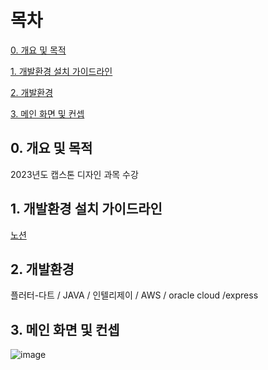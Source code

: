 # 목차

[0. 개요 및 목적](https://github.com/malgumi/Capstone/blob/main/README.md#0-%EA%B0%9C%EC%9A%94-%EB%B0%8F-%EB%AA%A9%EC%A0%81)

[1. 개발환경 설치 가이드라인](https://github.com/malgumi/Capstone/blob/main/README.md#1-%EB%A7%A1%EC%9D%80-%EA%B8%B0%EB%8A%A5)

[2. 개발환경](https://github.com/malgumi/Capstone/blob/main/README.md#2-%EA%B0%9C%EB%B0%9C%ED%99%98%EA%B2%BD)

[3. 메인 화면 및 컨셉](https://github.com/malgumi/Capstone/blob/main/README.md#3-%ED%99%94%EB%A9%B4-%EC%B4%88%EA%B8%B0-%EA%B5%AC%EC%83%81)


## 0. 개요 및 목적
2023년도 캡스톤 디자인 과목 수강


## 1. 개발환경 설치 가이드라인
[노션](https://www.notion.so/b15dccdb33784994ac92bbee145567cd)


## 2. 개발환경
플러터-다트 / JAVA / 인텔리제이 / AWS / oracle cloud /express


## 3. 메인 화면 및 컨셉

![image](https://user-images.githubusercontent.com/97935451/229548580-ec5e7ab2-46a9-4735-90f2-7ac0def66c1a.png)
